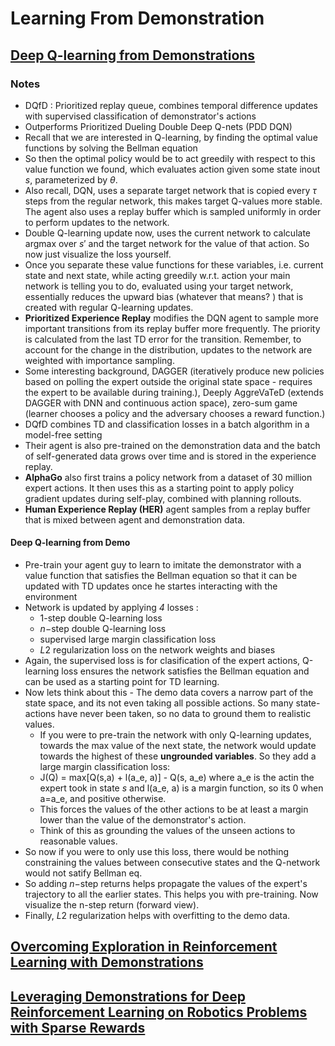 # Learning From Demonstration

## [Deep Q-learning from Demonstrations](https://arxiv.org/pdf/1704.03732.pdf)

### Notes
- DQfD : Prioritized replay queue, combines temporal difference updates with supervised classification of demonstrator's actions
- Outperforms Prioritized Dueling Double Deep Q-nets (PDD DQN)
- Recall that we are interested in Q-learning, by finding the optimal value functions by solving the Bellman equation
- So then the optimal policy would be to act greedily with respect to this value function we found, which evaluates action given some state inout $s$, parameterized by $\theta$.
- Also recall, DQN, uses a separate target network that is copied every $\tau$ steps from the regular network, this makes target Q-values more stable. The agent also uses a replay buffer which is sampled uniformly in order to perform updates to the network.
- Double Q-learning update now, uses the current network to calculate argmax over $s'$ and the target network for the value of that action. So now just visualize the loss yourself.
- Once you separate these value functions for these variables, i.e. current state and next state, while acting greedily w.r.t. action your main network is telling you to do, evaluated using your target network, essentially reduces the upward bias (whatever that means? ) that is created with regular Q-learning updates. 
- **Prioritized Experience Replay** modifies the DQN agent to sample more important transitions from its replay buffer more frequently. The priority is calculated from the last TD error for the transition. Remember, to account for the change in the distribution, updates to the network are weighted with importance sampling.
- Some interesting background, DAGGER (iteratively produce new policies based on polling the expert outside the original state space - requires the expert to be available during training.), Deeply AggreVaTeD (extends DAGGER with DNN and continuous action space), zero-sum game (learner chooses a policy and the adversary chooses a reward function.)
- DQfD combines TD and classification losses in a batch algorithm in a model-free setting
- Their agent is also pre-trained on the demonstration data and the batch of self-generated data grows over time and is stored in the experience replay.
- **AlphaGo** also first trains a policy network from a dataset of 30 million expert actions. It then uses this as a starting point to apply policy gradient updates during self-play, combined with planning rollouts.
- **Human Experience Replay (HER)** agent samples from a replay buffer that is mixed between agent and demonstration data.

#### Deep Q-learning from Demo
- Pre-train your agent guy to learn to imitate the demonstrator with a value function that satisfies the Bellman equation so that it can be updated with TD updates once he startes interacting with the environment
- Network is updated by applying *4* losses :
  - 1-step double Q-learning loss
  - $n-$step double Q-learning loss
  - supervised large margin classification loss
  - $L2$ regularization loss on the network weights and biases
- Again, the supervised loss is for clasification of the expert actions, Q-learning loss ensures the network satisfies the Bellman equation and can be used as a starting point for TD learning.
- Now lets think about this - The demo data covers a narrow part of the state space, and its not even taking all possible actions. So many state-actions have never been taken, so no data to ground them to realistic values.
  - If you were to pre-train the network with only Q-learning updates, towards the max value of the next state, the network would update towards the highest of these **ungrounded variables**.
So they add a large margin classification loss:
  - J(Q) = max[Q(s,a) + l(a_e, a)] - Q(s, a_e)   where a_e is the actin the expert took in state $s$ and l(a_e, a) is a margin function, so its 0 when a=a_e, and positive otherwise.
  - This forces the values of the other actions to be at least a margin lower than the value of the demonstrator's action.
  - Think of this as grounding the values of the unseen actions to reasonable values.
 - So now if you were to only use this loss, there would be nothing constraining the values between consecutive states and the Q-network would not satify Bellman eq.
- So adding $n-$step returns helps propagate the values of the expert's trajectory to all the earlier states. This helps you with pre-training. Now visualize the n-step return (forward view).
- Finally, $L2$ regularization helps with overfitting to the demo data.


## [Overcoming Exploration in Reinforcement Learning with Demonstrations](https://arxiv.org/pdf/1709.10089.pdf)


## [Leveraging Demonstrations for Deep Reinforcement Learning on Robotics Problems with Sparse Rewards](https://arxiv.org/pdf/1707.08817.pdf)

